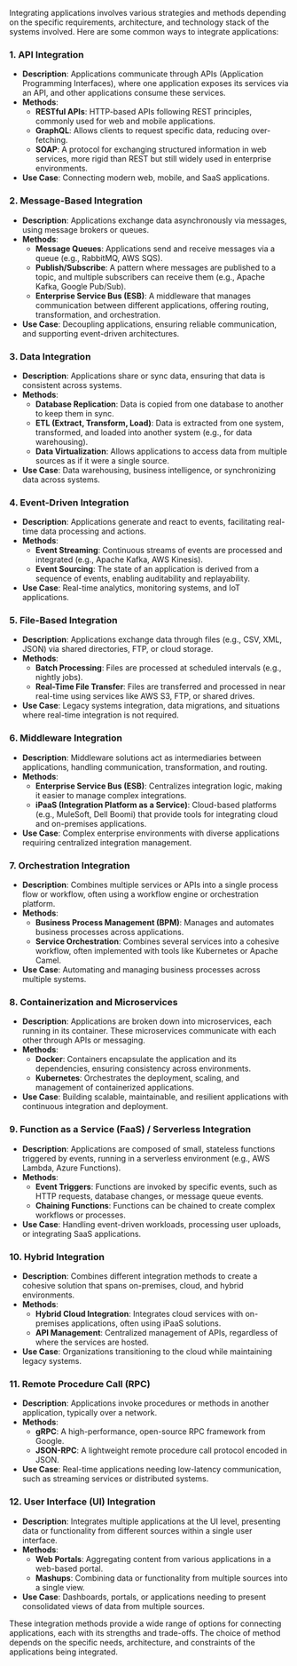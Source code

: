Integrating applications involves various strategies and methods depending on the specific requirements, architecture, and technology stack of the systems involved. Here are some common ways to integrate applications:

### 1. **API Integration**
   - **Description**: Applications communicate through APIs (Application Programming Interfaces), where one application exposes its services via an API, and other applications consume these services.
   - **Methods**:
     - **RESTful APIs**: HTTP-based APIs following REST principles, commonly used for web and mobile applications.
     - **GraphQL**: Allows clients to request specific data, reducing over-fetching.
     - **SOAP**: A protocol for exchanging structured information in web services, more rigid than REST but still widely used in enterprise environments.
   - **Use Case**: Connecting modern web, mobile, and SaaS applications.

### 2. **Message-Based Integration**
   - **Description**: Applications exchange data asynchronously via messages, using message brokers or queues.
   - **Methods**:
     - **Message Queues**: Applications send and receive messages via a queue (e.g., RabbitMQ, AWS SQS).
     - **Publish/Subscribe**: A pattern where messages are published to a topic, and multiple subscribers can receive them (e.g., Apache Kafka, Google Pub/Sub).
     - **Enterprise Service Bus (ESB)**: A middleware that manages communication between different applications, offering routing, transformation, and orchestration.
   - **Use Case**: Decoupling applications, ensuring reliable communication, and supporting event-driven architectures.

### 3. **Data Integration**
   - **Description**: Applications share or sync data, ensuring that data is consistent across systems.
   - **Methods**:
     - **Database Replication**: Data is copied from one database to another to keep them in sync.
     - **ETL (Extract, Transform, Load)**: Data is extracted from one system, transformed, and loaded into another system (e.g., for data warehousing).
     - **Data Virtualization**: Allows applications to access data from multiple sources as if it were a single source.
   - **Use Case**: Data warehousing, business intelligence, or synchronizing data across systems.

### 4. **Event-Driven Integration**
   - **Description**: Applications generate and react to events, facilitating real-time data processing and actions.
   - **Methods**:
     - **Event Streaming**: Continuous streams of events are processed and integrated (e.g., Apache Kafka, AWS Kinesis).
     - **Event Sourcing**: The state of an application is derived from a sequence of events, enabling auditability and replayability.
   - **Use Case**: Real-time analytics, monitoring systems, and IoT applications.

### 5. **File-Based Integration**
   - **Description**: Applications exchange data through files (e.g., CSV, XML, JSON) via shared directories, FTP, or cloud storage.
   - **Methods**:
     - **Batch Processing**: Files are processed at scheduled intervals (e.g., nightly jobs).
     - **Real-Time File Transfer**: Files are transferred and processed in near real-time using services like AWS S3, FTP, or shared drives.
   - **Use Case**: Legacy systems integration, data migrations, and situations where real-time integration is not required.

### 6. **Middleware Integration**
   - **Description**: Middleware solutions act as intermediaries between applications, handling communication, transformation, and routing.
   - **Methods**:
     - **Enterprise Service Bus (ESB)**: Centralizes integration logic, making it easier to manage complex integrations.
     - **iPaaS (Integration Platform as a Service)**: Cloud-based platforms (e.g., MuleSoft, Dell Boomi) that provide tools for integrating cloud and on-premises applications.
   - **Use Case**: Complex enterprise environments with diverse applications requiring centralized integration management.

### 7. **Orchestration Integration**
   - **Description**: Combines multiple services or APIs into a single process flow or workflow, often using a workflow engine or orchestration platform.
   - **Methods**:
     - **Business Process Management (BPM)**: Manages and automates business processes across applications.
     - **Service Orchestration**: Combines several services into a cohesive workflow, often implemented with tools like Kubernetes or Apache Camel.
   - **Use Case**: Automating and managing business processes across multiple systems.

### 8. **Containerization and Microservices**
   - **Description**: Applications are broken down into microservices, each running in its container. These microservices communicate with each other through APIs or messaging.
   - **Methods**:
     - **Docker**: Containers encapsulate the application and its dependencies, ensuring consistency across environments.
     - **Kubernetes**: Orchestrates the deployment, scaling, and management of containerized applications.
   - **Use Case**: Building scalable, maintainable, and resilient applications with continuous integration and deployment.

### 9. **Function as a Service (FaaS) / Serverless Integration**
   - **Description**: Applications are composed of small, stateless functions triggered by events, running in a serverless environment (e.g., AWS Lambda, Azure Functions).
   - **Methods**:
     - **Event Triggers**: Functions are invoked by specific events, such as HTTP requests, database changes, or message queue events.
     - **Chaining Functions**: Functions can be chained to create complex workflows or processes.
   - **Use Case**: Handling event-driven workloads, processing user uploads, or integrating SaaS applications.

### 10. **Hybrid Integration**
   - **Description**: Combines different integration methods to create a cohesive solution that spans on-premises, cloud, and hybrid environments.
   - **Methods**:
     - **Hybrid Cloud Integration**: Integrates cloud services with on-premises applications, often using iPaaS solutions.
     - **API Management**: Centralized management of APIs, regardless of where the services are hosted.
   - **Use Case**: Organizations transitioning to the cloud while maintaining legacy systems.

### 11. **Remote Procedure Call (RPC)**
   - **Description**: Applications invoke procedures or methods in another application, typically over a network.
   - **Methods**:
     - **gRPC**: A high-performance, open-source RPC framework from Google.
     - **JSON-RPC**: A lightweight remote procedure call protocol encoded in JSON.
   - **Use Case**: Real-time applications needing low-latency communication, such as streaming services or distributed systems.

### 12. **User Interface (UI) Integration**
   - **Description**: Integrates multiple applications at the UI level, presenting data or functionality from different sources within a single user interface.
   - **Methods**:
     - **Web Portals**: Aggregating content from various applications in a web-based portal.
     - **Mashups**: Combining data or functionality from multiple sources into a single view.
   - **Use Case**: Dashboards, portals, or applications needing to present consolidated views of data from multiple sources.

These integration methods provide a wide range of options for connecting applications, each with its strengths and trade-offs. The choice of method depends on the specific needs, architecture, and constraints of the applications being integrated.
